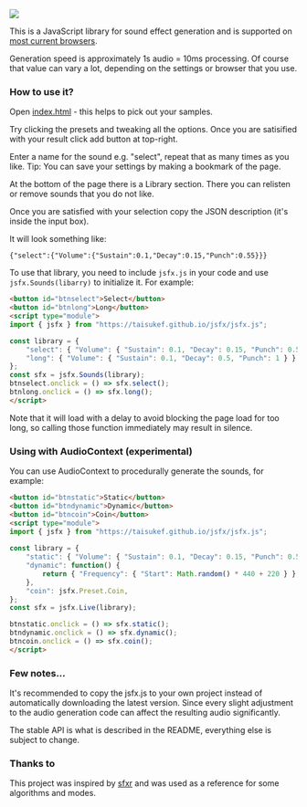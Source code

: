 ![](https://raw.githubusercontent.com/loov/jsfx/master/jsfx.png)

This is a JavaScript library for sound effect generation and is supported on
[most current browsers](http://caniuse.com/#feat=audio).

Generation speed is approximately 1s audio = 10ms processing. Of course that
value can vary a lot, depending on the settings or browser that you use.

### How to use it?

Open [index.html](http://loov.github.io/jsfx/) - this helps to pick out your samples.

Try clicking the presets and tweaking all the options. Once you are satisified
with your result click add button at top-right.

Enter a name for the sound e.g. "select", repeat that as many times as you like. Tip: You can save your settings by making a bookmark of the page.

At the bottom of the page there is a Library section. There you can relisten
or remove sounds that you do not like.

Once you are satisfied with your selection copy the JSON description
(it's inside the input box).

It will look something like:

    {"select":{"Volume":{"Sustain":0.1,"Decay":0.15,"Punch":0.55}}}

To use that library, you need to include `jsfx.js` in your code and use `jsfx.Sounds(libarry)` to initialize it. For example:

```html
<button id="btnselect">Select</button>
<button id="btnlong">Long</button>
<script type="module">
import { jsfx } from "https://taisukef.github.io/jsfx/jsfx.js";

const library = {
	"select": { "Volume": { "Sustain": 0.1, "Decay": 0.15, "Punch": 0.55 } },
	"long": { "Volume": { "Sustain": 0.1, "Decay": 0.5, "Punch": 1 } }
};
const sfx = jsfx.Sounds(library);
btnselect.onclick = () => sfx.select();
btnlong.onclick = () => sfx.long();
</script>
```

Note that it will load with a delay to avoid blocking the page load for too
long, so calling those function immediately may result in silence.

### Using with AudioContext (experimental)

You can use AudioContext to procedurally generate the sounds, for example:

```html
<button id="btnstatic">Static</button>
<button id="btndynamic">Dynamic</button>
<button id="btncoin">Coin</button>
<script type="module">
import { jsfx } from "https://taisukef.github.io/jsfx/jsfx.js";
	
const library = {
	"static": { "Volume": { "Sustain": 0.1, "Decay": 0.15, "Punch": 0.55 } },
	"dynamic": function() {
		return { "Frequency": { "Start": Math.random() * 440 + 220 } };
	},
	"coin": jsfx.Preset.Coin,
};
const sfx = jsfx.Live(library);

btnstatic.onclick = () => sfx.static();
btndynamic.onclick = () => sfx.dynamic();
btncoin.onclick = () => sfx.coin();
</script>
```

### Few notes...

It's recommended to copy the jsfx.js to your own project instead of
automatically downloading the latest version. Since every slight adjustment
to the audio generation code can affect the resulting audio significantly.

The stable API is what is described in the README, everything else is
subject to change.

### Thanks to

This project was inspired by [sfxr](http://www.drpetter.se/project_sfxr.html)
and was used as a reference for some algorithms and modes.
